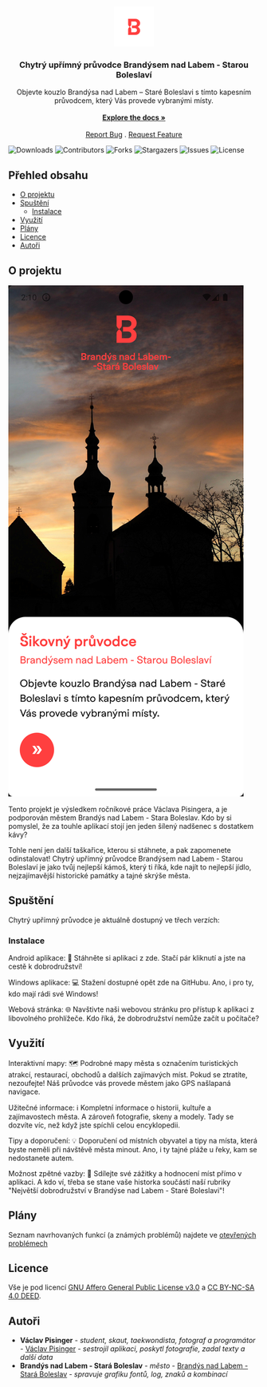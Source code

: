 <br/>
<p align="center">
  <a href="https://github.com/vaclavpi/chupbnlsb">
    <img src="https://github.com/vaclavpi/chupbnlsb/blob/main/assets/img/logoTB.png?raw=true" alt="Logo" width="80" height="80">
  </a>

  <h3 align="center">Chytrý upřímný průvodce Brandýsem nad Labem - Starou Boleslaví</h3>

  <p align="center">
    Objevte kouzlo Brandýsa nad Labem – Staré Boleslavi s tímto kapesním průvodcem, který Vás provede vybranými místy.
    <br/>
    <br/>
    <a href="https://github.com/vaclavpi/chupbnlsb"><strong>Explore the docs »</strong></a>
    <br/>
    <br/>
    <a href="https://github.com/vaclavpi/chupbnlsb/issues">Report Bug</a>
    .
    <a href="https://github.com/vaclavpi/chupbnlsb/issues">Request Feature</a>
  </p>
</p>

![Downloads](https://img.shields.io/github/downloads/vaclavpi/chupbnlsb/total) ![Contributors](https://img.shields.io/github/contributors/vaclavpi/chupbnlsb?color=dark-green) ![Forks](https://img.shields.io/github/forks/vaclavpi/chupbnlsb?style=social) ![Stargazers](https://img.shields.io/github/stars/vaclavpi/chupbnlsb?style=social) ![Issues](https://img.shields.io/github/issues/vaclavpi/chupbnlsb) ![License](https://img.shields.io/github/license/vaclavpi/chupbnlsb) 

## Přehled obsahu

* [O projektu](#o-projektu)
* [Spuštění](#spuštění)
  * [Instalace](#instalace)
* [Využití](#využití)
* [Plány](#plány)
* [Licence](#licence)
* [Autoři](#autori)

## O projektu

![Screen Shot](https://github.com/vaclavpi/chupbnlsb/blob/main/assets/img/Screenshot_welcome.png?raw=true)

Tento projekt je výsledkem ročníkové práce Václava Pisingera, a je podporován městem Brandýs nad Labem - Stara Boleslav. Kdo by si pomyslel, že za touhle aplikací stojí jen jeden šílený nadšenec s dostatkem kávy?

Tohle není jen další taškařice, kterou si stáhnete, a pak zapomenete odinstalovat! Chytrý upřímný průvodce Brandýsem nad Labem - Starou Boleslaví je jako tvůj nejlepší kámoš, který ti říká, kde najít to nejlepší jídlo, nejzajímavější historické památky a tajné skrýše města.

## Spuštění

Chytrý upřímný průvodce je aktuálně dostupný ve třech verzích:

### Instalace

Android aplikace: 📱 Stáhněte si aplikaci z zde. Stačí pár kliknutí a jste na cestě k dobrodružství!

Windows aplikace: 💻 Stažení dostupné opět zde na GitHubu. Ano, i pro ty, kdo mají rádi své Windows!

Webová stránka: 🌐 Navštivte naši webovou stránku pro přístup k aplikaci z libovolného prohlížeče. Kdo říká, že dobrodružství nemůže začít u počítače?

## Využití

Interaktivní mapy: 🗺️ Podrobné mapy města s označením turistických atrakcí, restaurací, obchodů a dalších zajímavých míst. Pokud se ztratíte, nezoufejte! Náš průvodce vás provede městem jako GPS našlapaná navigace.

Užitečné informace: ℹ️ Kompletní informace o historii, kultuře a zajímavostech města. A zároveň fotografie, skeny a modely. Tady se dozvíte víc, než když jste spíchli celou encyklopedii.

Tipy a doporučení: 💡 Doporučení od místních obyvatel a tipy na místa, která byste neměli při návštěvě města minout. Ano, i ty tajné pláže u řeky, kam se nedostanete autem.

Možnost zpětné vazby: 📝 Sdílejte své zážitky a hodnocení míst přímo v aplikaci. A kdo ví, třeba se stane vaše historka součástí naší rubriky "Největší dobrodružství v Brandýse nad Labem - Staré Boleslavi"!

## Plány

Seznam navrhovaných funkcí (a známých problémů) najdete ve [otevřených problémech](https://github.com/vaclavpi/chupbnlsb/issues)


## Licence

Vše je pod licencí [GNU Affero General Public License v3.0](https://www.gnu.org/licenses/agpl-3.0.en.html) a [CC BY-NC-SA 4.0 DEED](https://creativecommons.org/licenses/by-nc-sa/4.0/deed.en).

## Autoři

* **Václav Pisinger** - *student, skaut, taekwondista, fotograf a programátor* - [Václav Pisinger](https://vaclavpi.github.io/) - *sestrojil aplikaci, poskytl fotografie, zadal texty a další data*
* **Brandýs nad Labem - Stará Boleslav** - *město* - [Brandýs nad Labem - Stará Boleslav]() - *spravuje grafiku fontů, log, znaků a kombinací*
